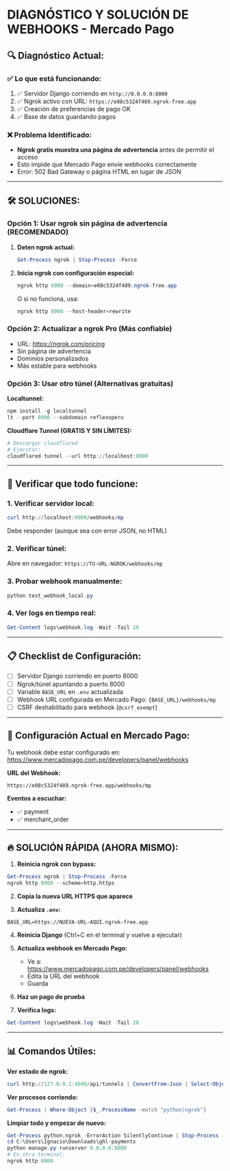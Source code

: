 # DIAGNÓSTICO Y SOLUCIÓN DE WEBHOOKS - Mercado Pago

## 🔍 **Diagnóstico Actual:**

### ✅ **Lo que está funcionando:**
1. ✅ Servidor Django corriendo en `http://0.0.0.0:8000`
2. ✅ Ngrok activo con URL: `https://e08c5324f489.ngrok-free.app`
3. ✅ Creación de preferencias de pago OK
4. ✅ Base de datos guardando pagos

### ❌ **Problema Identificado:**
- **Ngrok gratis muestra una página de advertencia** antes de permitir el acceso
- Esto impide que Mercado Pago envíe webhooks correctamente
- Error: 502 Bad Gateway o página HTML en lugar de JSON

---

## 🛠️ **SOLUCIONES:**

### **Opción 1: Usar ngrok sin página de advertencia (RECOMENDADO)**

1. **Deten ngrok actual:**
   ```powershell
   Get-Process ngrok | Stop-Process -Force
   ```

2. **Inicia ngrok con configuración especial:**
   ```powershell
   ngrok http 8000 --domain=e08c5324f489.ngrok-free.app
   ```
   
   O si no funciona, usa:
   ```powershell
   ngrok http 8000 --host-header=rewrite
   ```

### **Opción 2: Actualizar a ngrok Pro (Más confiable)**
- URL: https://ngrok.com/pricing
- Sin página de advertencia
- Dominios personalizados
- Más estable para webhooks

### **Opción 3: Usar otro túnel (Alternativas gratuitas)**

**Localtunnel:**
```powershell
npm install -g localtunnel
lt --port 8000 --subdomain reflexoperu
```

**Cloudflare Tunnel (GRATIS Y SIN LÍMITES):**
```powershell
# Descargar cloudflared
# Ejecutar:
cloudflared tunnel --url http://localhost:8000
```

---

## 🔧 **Verificar que todo funcione:**

### 1. **Verificar servidor local:**
```powershell
curl http://localhost:8000/webhooks/mp
```
Debe responder (aunque sea con error JSON, no HTML)

### 2. **Verificar túnel:**
Abre en navegador: `https://TU-URL-NGROK/webhooks/mp`

### 3. **Probar webhook manualmente:**
```powershell
python test_webhook_local.py
```

### 4. **Ver logs en tiempo real:**
```powershell
Get-Content logs\webhook.log -Wait -Tail 20
```

---

## 📋 **Checklist de Configuración:**

- [ ] Servidor Django corriendo en puerto 8000
- [ ] Ngrok/túnel apuntando a puerto 8000  
- [ ] Variable `BASE_URL` en `.env` actualizada
- [ ] Webhook URL configurada en Mercado Pago: `{BASE_URL}/webhooks/mp`
- [ ] CSRF deshabilitado para webhook (`@csrf_exempt`)

---

## 🎯 **Configuración Actual en Mercado Pago:**

Tu webhook debe estar configurado en:
https://www.mercadopago.com.pe/developers/panel/webhooks

**URL del Webhook:**
```
https://e08c5324f489.ngrok-free.app/webhooks/mp
```

**Eventos a escuchar:**
- ✅ payment
- ✅ merchant_order

---

## 🔥 **SOLUCIÓN RÁPIDA (AHORA MISMO):**

1. **Reinicia ngrok con bypass:**
```powershell
Get-Process ngrok | Stop-Process -Force
ngrok http 8000 --scheme=http,https
```

2. **Copia la nueva URL HTTPS que aparece**

3. **Actualiza `.env`:**
```
BASE_URL=https://NUEVA-URL-AQUI.ngrok-free.app
```

4. **Reinicia Django** (Ctrl+C en el terminal y vuelve a ejecutar)

5. **Actualiza webhook en Mercado Pago:**
   - Ve a: https://www.mercadopago.com.pe/developers/panel/webhooks
   - Edita la URL del webhook
   - Guarda

6. **Haz un pago de prueba**

7. **Verifica logs:**
```powershell
Get-Content logs\webhook.log -Wait -Tail 20
```

---

## 📊 **Comandos Útiles:**

**Ver estado de ngrok:**
```powershell
curl http://127.0.0.1:4040/api/tunnels | ConvertFrom-Json | Select-Object -ExpandProperty tunnels
```

**Ver procesos corriendo:**
```powershell
Get-Process | Where-Object {$_.ProcessName -match "python|ngrok"}
```

**Limpiar todo y empezar de nuevo:**
```powershell
Get-Process python,ngrok -ErrorAction SilentlyContinue | Stop-Process -Force
cd C:\Users\Ignacio\Downloads\ghl-payments
python manage.py runserver 0.0.0.0:8000
# En otra terminal:
ngrok http 8000
```
